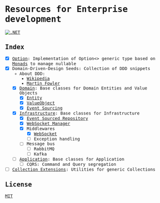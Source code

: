 <samp>

# Resources for Enterprise development
[![.NET](https://github.com/sandhaka/seeds/actions/workflows/dotnet.yml/badge.svg)](https://github.com/sandhaka/seeds/actions/workflows/dotnet.yml)
## Index
- [x] [Option](./Monads/Option): Implementation of Option<> generic type based on [Monads](https://en.wikipedia.org/wiki/Monad_(functional_programming)) to manage nullable
- [x] Domain-Driven-Design Seeds: Collection of DDD snippets
  - About DDD:
    - [Wikipedia](https://en.wikipedia.org/wiki/Domain-driven_design)
    - [Martin Fowler](https://martinfowler.com/tags/domain%20driven%20design.html) 
  - [x] [Domain](./Ddd/Domain/): Base classes for Domain Entities and Value Objects 
    - [x] [Entity](./Ddd/Domain/Entity.cs)
    - [x] [ValueObject](./Ddd/Domain/ValueObject.cs)
    - [x] [Event Sourcing](./Ddd/Domain/EventSourcing)
  - [x] [Infrastructure](./Ddd/Infrastructure/): Base classes for Infrastructure
    - [x] [Event Sourced Repository](./Ddd/Infrastructure/Repositories/EventSourcedRepository.cs)
    - [x] [WebSocket Manager](./Ddd/Infrastructure/Managers/WebSocket)
    - [x] Middlewares
      - [x] [WebSocket](./Ddd/Infrastructure/Middlewares/WebSocketMiddleware.cs)
      - [ ] Exception handling
    - [ ] Message bus
      - [ ] RabbitMQ
      - [ ] Kafka
  - [ ] [Application](./Ddd/Application/): Base classes for Application
    - [ ] CQRS: Command and Query segregation
- [ ] [Collection Extensions](./CollectionsExtensions/): Utilities for generic Collections
## License
[MIT](./license)

</samp>
